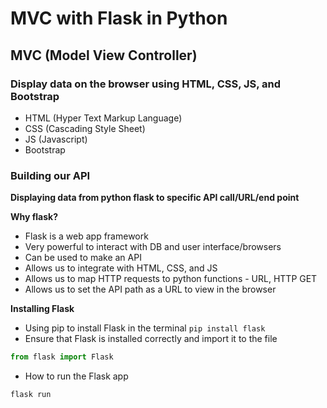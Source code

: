 # MVC with Flask in Python
## MVC (Model View Controller)


### Display data on the browser using HTML, CSS, JS, and Bootstrap
- HTML (Hyper Text Markup Language)
- CSS (Cascading Style Sheet)
- JS (Javascript)
- Bootstrap

### Building our API
**Displaying data from python flask to specific API call/URL/end point**

**Why flask?**
- Flask is a web app framework
- Very powerful to interact with DB and user interface/browsers
- Can be used to make an API
- Allows us to integrate with HTML, CSS, and JS
- Allows us to map HTTP requests to python functions - URL, HTTP GET
- Allows us to set the API path as a URL to view in the browser

**Installing Flask**
- Using pip to install Flask in the terminal ```pip install flask```
- Ensure that Flask is installed correctly and import it to the file
```python
from flask import Flask
```
- How to run the Flask app
```commandline
flask run
```
## 
